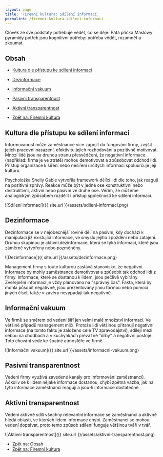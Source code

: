 ```yaml
---
layout: page
title: 'Firemní kultura: Sdílení informací'
permalink: /firemni-kultura-sdileni-informaci
---
```


Člověk ze své podstaty potřebuje vědět, co se děje. Pátá příčka Maslowy pyramidy potřeb jsou kognitivní
potřeby: potřeba vědět, rozumnět a zkoumat.

## Obsah

- [Kultura dle přístupu ke sdílení informací](/firemni-kultura-sdileni-informaci#kultura-dle-přístupu-ke-sdílení-informací)
- [Dezinformace](/firemni-kultura-sdileni-informaci#dezinformace)
- [Informační vakuum](/firemni-kultura-sdileni-informaci#informační-vakuum)
- [Pasivní transparentnost](/firemni-kultura-sdileni-informaci#pasivní-transparentnost)
- [Aktivní transparentnost](/firemni-kultura-sdileni-informaci#aktivní-transparentnost)

- [Zpět na: Firemní kultura](/firemni-kultura)

## Kultura dle přístupu ke sdílení informací

Informovanost může zaměstnance více zapojit do fungování firmy, zvýšit jejich pracovní nasazení,
efektivitu jejich rozhodování a pozitivně motivovat. Mnozí lidé jsou na druhou stranu přesvědčeni,
že negativní informace (například: firma je ve ztrátě) mohou demotivovat a způsobovat odchod lidí.
Přístup organizace k šiření nebo nešíření určitých informací spoluurčuje její kulturu.

Psycholožka Shelly Gable vytvořila framework dělící lidi dle toho, jak reagují na pozitivní zprávy.
Reakce může být v jedné ose konstruktivní nebo destruktivní, aktivní nebo pasivní ve druhé ose.
Věřím, že můžeme analogickým způsobem rozdělit i přístup společnosti ke sdílení informací.

![Sdílení informací]({{ site.url }}/assets/sdileni-informaci.png)

## Dezinformace

Dezinformace se v nejobecnější rovině dělí na pasivní, kdy dochází k manipulaci již existující informace,
ve smyslu jejího zpoždění nebo zatajení. Druhou skupinou je aktivní dezinformace, která se týká informací,
které jsou záměrně vytvořeny nebo pozměněny.

![Dezinformace]({{ site.url }}/assets/dezinformace.png)

Management firmy s touto kulturou zastává stanovisko, že negativní informace by mohly zaměstnance demotivovat
a způsobit tak odchod lidí z firmy. Informace, které se dostanou k lidem, jsou pečlivě vybírány.
Zveřejnění informací je vždy plánováno na "správný čas". Fakta, která by mohla působit negativně, jsou prezentovány
jinou formou nebo pomoci jiných čísel, takže v závěru nevypadají tak negativně.

## Informační vakuum

Ve firmě se směrem od vedení šíří jen velmi malé množství informací. Ve většině případů management mlčí.
Protože lidi většinou přitahují negativní informace (na tomto faktu je založeno celé TV zpravodajství),
sdílejí mezi sebou na chodbách a v kuchyňkách převážně "drby" a negativní postoje.
Toto chování vede ke špatné atmosféře ve firmě.

![Informační vakuum]({{ site.url }}/assets/informacni-vakuum.png)

## Pasivní transparentnost

Vedení firmy využívá zavedené kanály pro informování zaměstnanců. Ačkoliv se k lidem nějaké informace dostanou,
chybí zpětná vazba, jak na tyto informace zaměstnanci reagují a jsou-li informace dostatečné.

## Aktivní transparentnost

Vedení aktivně sdílí všechny relevantní informace se zaměstnanci a aktivně hledá oblasti, ve kterých
lidem informace chybí. Zaměstnanci se mohou vedení doptávat, proto tento způsob sdílení
funguje většinou tváří v tvář.

![Aktivní transparentnost]({{ site.url }}/assets/aktivni-transparentnost.png)

- [Zpět na: Obsah](/firemni-kultura-sdileni-informaci#obsah)
- [Zpět na: Firemní kultura](/firemni-kultura)
